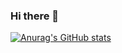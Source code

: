 ### Hi there 👋
[![Anurag's GitHub stats](https://github-readme-stats.vercel.app/api?username=DeaglePC)](https://github.com/anuraghazra/github-readme-stats)

<!--
**DeaglePC/DeaglePC** is a ✨ _special_ ✨ repository because its `README.md` (this file) appears on your GitHub profile.

Here are some ideas to get you started:

- 🔭 I’m currently working on ...
- 🌱 I’m currently learning ...
- 👯 I’m looking to collaborate on ...
- 🤔 I’m looking for help with ...
- 💬 Ask me about ...
- 📫 How to reach me: ...
- 😄 Pronouns: ...
- ⚡ Fun fact: ...
-->
